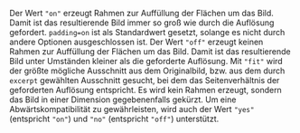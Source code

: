 Der Wert `"on"` erzeugt Rahmen zur Auffüllung der Flächen um das Bild. Damit ist das resultierende Bild immer so groß wie durch die Auflösung gefordert. `padding=on` ist als Standardwert gesetzt, solange es nicht durch andere Optionen ausgeschlossen ist.
Der Wert `"off"` erzeugt keinen Rahmen zur Auffüllung der Flächen um das Bild. Damit ist das resultierende Bild unter Umständen kleiner als die geforderte Auflösung.
Mit `"fit"` wird der größte mögliche Ausschnitt aus dem Originalbild, bzw. aus dem durch `excerpt` gewählten Ausschnitt gesucht, bei dem das Seitenverhältnis der geforderten Auflösung entspricht. Es wird kein Rahmen erzeugt, sondern das Bild in einer Dimension gegebenenfalls gekürzt.
Um eine Abwärtskompatibilität zu gewährleisten, wird auch der Wert `"yes"` (entspricht `"on"`) und `"no"` (entspricht `"off"`) unterstützt.
